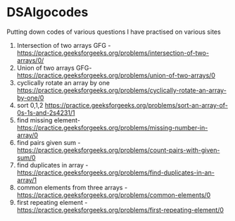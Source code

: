 # DSAlgocodes
Putting down codes of various questions I have practised on various sites
1) Intersection of two arrays GFG - https://practice.geeksforgeeks.org/problems/intersection-of-two-arrays/0/
2) Union of two arrays GFG- https://practice.geeksforgeeks.org/problems/union-of-two-arrays/0
3) cyclically rotate an array by one https://practice.geeksforgeeks.org/problems/cyclically-rotate-an-array-by-one/0
4) sort 0,1,2 https://practice.geeksforgeeks.org/problems/sort-an-array-of-0s-1s-and-2s4231/1
5) find missing element- https://practice.geeksforgeeks.org/problems/missing-number-in-array/0
6) find pairs given sum - https://practice.geeksforgeeks.org/problems/count-pairs-with-given-sum/0
7) find duplicates in array -https://practice.geeksforgeeks.org/problems/find-duplicates-in-an-array/1
8) common elements from three arrays - https://practice.geeksforgeeks.org/problems/common-elements/0
9) first repeating element - https://practice.geeksforgeeks.org/problems/first-repeating-element/0

